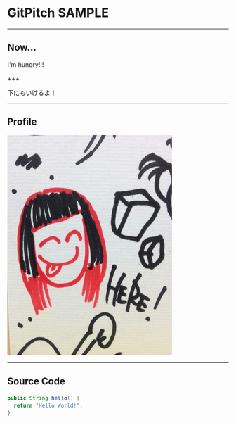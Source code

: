 # GitPitch SAMPLE

---

## Now...

I'm hungry!!!

+++

下にもいけるよ！

---

## Profile

![image](https://github.com/AyaEbata/GitPitch_sample/blob/master/profile.jpeg)

---

## Source Code

```Java
public String hello() {
  return "Hello World!";
}
```

